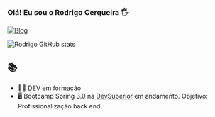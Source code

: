 ### Olá! Eu sou o Rodrigo Cerqueira 🖐️ 

[![Blog](https://img.shields.io/badge/LinkedIn-0077B5?style=for-the-badge&logo=linkedin&logoColor=white)](https://www.linkedin.com/in/rodrigooc/)

![Rodrigo GitHub stats](https://github-readme-stats.vercel.app/api?username=newrodrigo&show_icons=true&theme=dracula)

## 📚
- 👨‍🎓 DEV em formação
- 🖥️ Bootcamp Spring 3.0 na [DevSuperior](https://devsuperior.com.br/bootcamp-spring) em andamento. 
Objetivo: Profissionalização back end.


